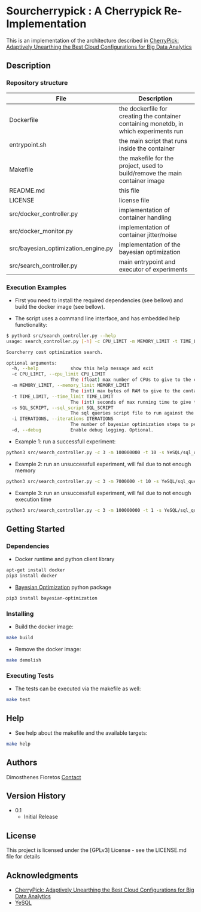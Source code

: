 # Sourcherrypick : A Cherrypick Re-Implementation

This is an implementation of the architecture described in [CherryPick: Adaptively Unearthing the Best Cloud Configurations for Big Data Analytics](https://www.usenix.org/conference/nsdi17/technical-sessions/presentation/alipourfard)

## Description

### Repository structure

| File                                | Description                                                                            |
| ----------------------------------- | -------------------------------------------------------------------------------------- |
| Dockerfile                          | the dockerfile for creating the container containing monetdb, in which experiments run |
| entrypoint.sh                       | the main script that runs inside the container                                         |
| Makefile                            | the makefile for the project, used to build/remove the main container image            |
| README.md                           | this file                                                                              |
| LICENSE                             | license file                                                                           |
| src/docker_controller.py            | implementation of container handling                                                   |
| src/docker_monitor.py               | implementation of container jitter/noise                                               |
| src/bayesian_optimization_engine.py | implementation of the bayesian optimization                                            |
| src/search_controller.py            | main entrypoint and executor of experiments                                            |

### Execution Examples

* First you need to install the required dependencies (see bellow) and build the docker image (see bellow).

* The script uses a command line interface, and has embedded help functionality:
```sh
$ python3 src/search_controller.py --help
usage: search_controller.py [-h] -c CPU_LIMIT -m MEMORY_LIMIT -t TIME_LIMIT -s SQL_SCRIPT -i ITERATIONS [-d]

Sourcherry cost optimization search.

optional arguments:
  -h, --help            show this help message and exit
  -c CPU_LIMIT, --cpu_limit CPU_LIMIT
                        The (float) max number of CPUs to give to the container. Mandatory.
  -m MEMORY_LIMIT, --memory_limit MEMORY_LIMIT
                        The (int) max bytes of RAM to give to the container. Mandatory.
  -t TIME_LIMIT, --time_limit TIME_LIMIT
                        The (int) seconds of max running time to give to the container. Mandatory.
  -s SQL_SCRIPT, --sql_script SQL_SCRIPT
                        The sql queries script file to run against the database. Mandatory.
  -i ITERATIONS, --iterations ITERATIONS
                        The number of bayesian optimization steps to perform. The more steps the more likely to find a good minimum. Optional. Default value is 5.
  -d, --debug           Enable debug logging. Optional.


```

* Example 1: run a successfull experiment:
```sh
python3 src/search_controller.py -c 3 -m 100000000 -t 10 -s YeSQL/sql_queries/zillow.sql
```

* Example 2: run an unsuccessfull experiment, will fail due to not enough memory
```sh
python3 src/search_controller.py -c 3 -m 7000000 -t 10 -s YeSQL/sql_queries/zillow.sql
```

* Example 3: run an unsuccessfull experiment, will fail due to not enough execution time
```sh
python3 src/search_controller.py -c 3 -m 100000000 -t 1 -s YeSQL/sql_queries/zillow.sql
```


## Getting Started

### Dependencies

* Docker runtime and python client library
```sh
apt-get install docker
pip3 install docker
```

* [Bayesian Optimization](https://github.com/fmfn/BayesianOptimization) python package
```sh
pip3 install bayesian-optimization
```

### Installing

* Build the docker image:
```sh
make build
```

* Remove the docker image:
```sh
make demolish
```

### Executing Tests

* The tests can be executed via the makefile as well:
```sh
make test
```

## Help

* See help about the makefile and the available targets:
```sh
make help
```

## Authors

Dimosthenes Fioretos
[Contact](cs2210027@di.uoa.gr)

## Version History

* 0.1
    * Initial Release

## License

This project is licensed under the [GPLv3] License - see the LICENSE.md file for details

## Acknowledgments

* [CherryPick: Adaptively Unearthing the Best Cloud Configurations for Big Data Analytics](https://www.usenix.org/conference/nsdi17/technical-sessions/presentation/alipourfard)
* [YeSQL](https://github.com/athenarc/YeSQL)

